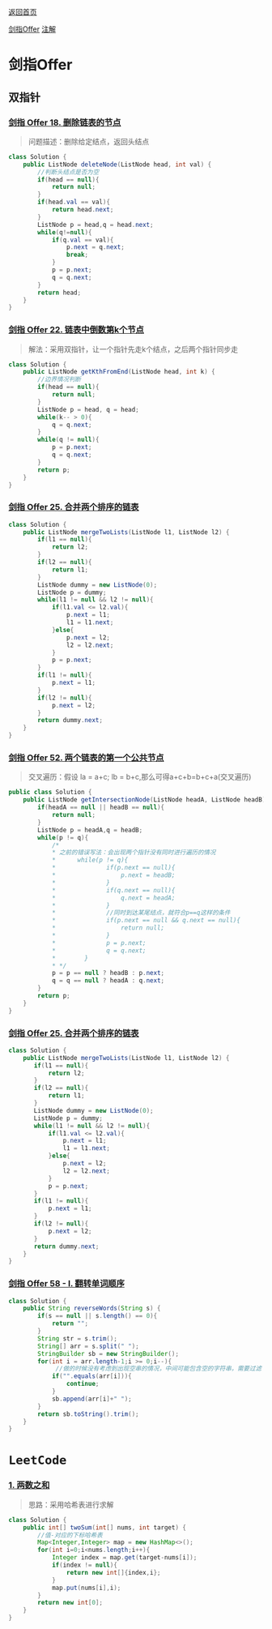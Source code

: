 <p> <a href="../README.md">返回首页</a></p>


[剑指Offer](#剑指Offer)   [注解](#注解) 

# 剑指Offer
## 双指针
### [剑指 Offer 18. 删除链表的节点](https://leetcode-cn.com/problems/shan-chu-lian-biao-de-jie-dian-lcof/)
> 问题描述：删除给定结点，返回头结点
```java
class Solution {
    public ListNode deleteNode(ListNode head, int val) {
        //判断头结点是否为空
        if(head == null){
            return null;
        }
        if(head.val == val){
            return head.next;
        }
        ListNode p = head,q = head.next;
        while(q!=null){
            if(q.val == val){
                p.next = q.next;
                break;
            }
            p = p.next;
            q = q.next;
        }
        return head;
    }
}
```
### [剑指 Offer 22. 链表中倒数第k个节点](https://leetcode-cn.com/problems/lian-biao-zhong-dao-shu-di-kge-jie-dian-lcof/)
> 解法：采用双指针，让一个指针先走k个结点，之后两个指针同步走
```java
class Solution {
    public ListNode getKthFromEnd(ListNode head, int k) {
        //边界情况判断
        if(head == null){
            return null;
        }
        ListNode p = head, q = head;
        while(k-- > 0){
            q = q.next;
        }
        while(q != null){
            p = p.next;
            q = q.next;
        }
        return p;
    }
}
```
### [剑指 Offer 25. 合并两个排序的链表](https://leetcode-cn.com/problems/he-bing-liang-ge-pai-xu-de-lian-biao-lcof/)
```java
class Solution {
    public ListNode mergeTwoLists(ListNode l1, ListNode l2) {
        if(l1 == null){
            return l2;
        }
        if(l2 == null){
            return l1;
        }
        ListNode dummy = new ListNode(0);
        ListNode p = dummy;
        while(l1 != null && l2 != null){
            if(l1.val <= l2.val){
                p.next = l1;
                l1 = l1.next;
            }else{
                p.next = l2;
                l2 = l2.next;
            }
            p = p.next;
        }
        if(l1 != null){
            p.next = l1;
        }
        if(l2 != null){
            p.next = l2;
        }
        return dummy.next;
    }
}
```
### [剑指 Offer 52. 两个链表的第一个公共节点](https://leetcode-cn.com/problems/liang-ge-lian-biao-de-di-yi-ge-gong-gong-jie-dian-lcof/)
> 交叉遍历：假设 la = a+c; lb = b+c,那么可得a+c+b=b+c+a(交叉遍历)
```java
public class Solution {
    public ListNode getIntersectionNode(ListNode headA, ListNode headB) {
        if(headA == null || headB == null){
            return null;
        }
        ListNode p = headA,q = headB;
        while(p != q){
            /*
            * 之前的错误写法：会出现两个指针没有同时进行遍历的情况
            *      while(p != q){
            *              if(p.next == null){
            *                  p.next = headB;
            *              }
            *              if(q.next == null){
            *                  q.next = headA;
            *              }
            *              //同时到达某尾结点，就符合p==q这样的条件
            *              if(p.next == null && q.next == null){
            *                  return null;
            *              }
            *              p = p.next;
            *              q = q.next;
            *        }
            * */
            p = p == null ? headB : p.next;
            q = q == null ? headA : q.next;
        }
        return p;
    }
}
```
### [剑指 Offer 25. 合并两个排序的链表](https://leetcode-cn.com/problems/he-bing-liang-ge-pai-xu-de-lian-biao-lcof/)
```java
class Solution {
    public ListNode mergeTwoLists(ListNode l1, ListNode l2) {
       if(l1 == null){
           return l2;
       }
       if(l2 == null){
           return l1;
       }
       ListNode dummy = new ListNode(0);
       ListNode p = dummy;
       while(l1 != null && l2 != null){
           if(l1.val <= l2.val){
               p.next = l1;
               l1 = l1.next;
           }else{
               p.next = l2;
               l2 = l2.next;
           }
           p = p.next;
       }
       if(l1 != null){
           p.next = l1;
       }
       if(l2 != null){
           p.next = l2;
       }
       return dummy.next;
    }
}
```
### [剑指 Offer 58 - I. 翻转单词顺序](https://leetcode-cn.com/problems/fan-zhuan-dan-ci-shun-xu-lcof/)
```java
class Solution {
    public String reverseWords(String s) {
        if(s == null || s.length() == 0){
            return "";
        }
        String str = s.trim();
        String[] arr = s.split(" ");
        StringBuilder sb = new StringBuilder();
        for(int i = arr.length-1;i >= 0;i--){
             //做的时候没有考虑到出现空串的情况，中间可能包含空的字符串，需要过滤
            if("".equals(arr[i])){
                continue;
            }
            sb.append(arr[i]+" ");
        }
        return sb.toString().trim();
    }
}
```
# `LeetCode`
### [1. 两数之和](https://leetcode-cn.com/problems/two-sum/)
> 思路：采用哈希表进行求解
```java
class Solution {
    public int[] twoSum(int[] nums, int target) {
        //值-对应的下标哈希表
        Map<Integer,Integer> map = new HashMap<>();
        for(int i=0;i<nums.length;i++){
            Integer index = map.get(target-nums[i]);
            if(index != null){
                return new int[]{index,i};
            }
            map.put(nums[i],i);
        }
        return new int[0];
    }
}
```